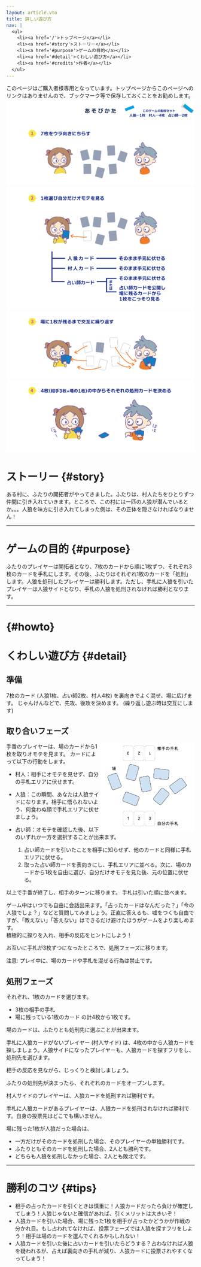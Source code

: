 ```yaml
---
layout: article.vto
title: 詳しい遊び方
nav: |
  <ul>
    <li><a href='/'>トップページ</a></li>
    <li><a href='#story'>ストーリー</a></li>
    <li><a href='#purpose'>ゲームの目的</a></li>
    <li><a href='#detail'>くわしい遊び方</a></li>
    <li><a href='#credits'>作者</a></li>
  </ul>
---
```

<style>
  .float-right {
    float: right;
  }
</style>

<aside>このページはご購入者様専用となっています。トップページからこのページへのリンクはありませんので、ブックマーク等で保存しておくことをお勧めします。</aside>

<div>
  <img src="/assets/howto1.svg" alt="" />
  <img src="/assets/howto2.svg" alt="" />
  <img src="/assets/howto3.svg" alt="" />
  <img src="/assets/howto4.svg" alt="" />
</div>

# ストーリー {#story}
ある村に、ふたりの開拓者がやってきました。ふたりは、村人たちをひとりずつ仲間に引き入れていきます。ところで、この村には一匹の人狼が潜んでいるとか。。。人狼を味方に引き入れてしまった側は、その正体を隠さなければなりません！

---

# ゲームの目的 {#purpose}
ふたりのプレイヤーは開拓者となり、7枚のカードから順に1枚ずつ、それぞれ3枚のカードを手札にします。その後、ふたりはそれぞれ1枚のカードを「処刑」します。人狼を処刑したプレイヤーは勝利します。ただし、手札に人狼を引いたプレイヤーは人狼サイドとなり、手札の人狼を処刑されなければ勝利となります。

---

# {#howto}

# くわしい遊び方 {#detail}
## 準備
7枚のカード (人狼1枚、占い師2枚、村人4枚) を裏向きでよく混ぜ、場に広げます。
じゃんけんなどで、先攻、後攻を決めます。 (繰り返し遊ぶ時は交互にします)

## 取り合いフェーズ
<img src="/assets/play.svg" alt="" style="float: right; width: 50%">
手番のプレイヤーは、場のカードから1枚を取りオモテを見ます。
カードによって以下の行動をします。

- 村人：相手にオモテを見せず、自分の手札エリアに伏せます。
- 人狼：この瞬間、あなたは人狼サイドになります。相手に悟られないよう、何食わぬ顔で手札エリアに伏せましょう。
- 占い師：オモテを確認した後、以下のいずれか一方を選択することが出来ます。

  1. 占い師カードを引いたことを相手に知らせず、他のカードと同様に手札エリアに伏せる。
  2. 取った占い師カードを表向きにし、手札エリアに並べる。次に、場のカードから1枚を自由に選び、自分だけオモテを見た後、元の位置に伏せる。

以上で手番が終了し、相手のターンに移ります。
手札は引いた順に並べます。

<aside><p>ゲーム中はいつでも自由に会話出来ます。「占ったカードはなんだった？」「今の人狼でしょ？」などと質問してみましょう。正直に答えるも、嘘をつくも自由ですが、「教えない」「答えない」はできるだけ避けたほうがゲームをより楽しめます。<br>
積極的に探りを入れ、相手の反応をヒントにしよう！</p></aside>

お互いに手札が3枚ずつになったところで、処刑フェーズに移ります。

<aside><p>注意: プレイ中に、場のカードや手札を混ぜる行為は禁止です。</p></aside>

## 処刑フェーズ
それぞれ、1枚のカードを選びます。
- 3枚の相手の手札
- 場に残っている1枚のカード
の計4枚から1枚です。

場のカードは、ふたりとも処刑先に選ぶことが出来ます。

手札に人狼カードがないプレイヤー (村人サイド) は、4枚の中から人狼カードを探しましょう。人狼サイドになったプレイヤーも、人狼カードを探すフリをし、処刑先を選びます。

相手の反応を見ながら、じっくりと検討しましょう。

ふたりの処刑先が決まったら、それぞれのカードをオープンします。

村人サイドのプレイヤーは、人狼カードを処刑すれば勝利です。

手札に人狼カードがあるプレイヤーは、人狼カードを処刑されなければ勝利です。自身の投票先はどこでも構いません。

場に残った1枚が人狼だった場合は、
- 一方だけがそのカードを処刑した場合、そのプレイヤーの単独勝利です。
- ふたりともそのカードを処刑した場合、2人とも勝利です。
- どちらも人狼を処刑しなかった場合、2人とも敗北です。

---

# 勝利のコツ {#tips}

- 相手の占ったカードを引くときは慎重に！人狼カードだったら負けが確定してしまう！人狼じゃないと確信があれば、引くメリットは大きいぞ！
- 人狼カードを引いた場合、場に残った1枚を相手が占ったかどうかが作戦の分かれ目。もし占われてなければ、投票フェーズでは人狼を探すフリをしよう！相手は場のカードを選んでくれるかもしれない！
- 人狼カードを引いた後に占いカードを引いたらどうする？占わなければ人狼を疑われるが、占えば裏向きの手札が減り、人狼カードに投票されやすくなってしまう！

